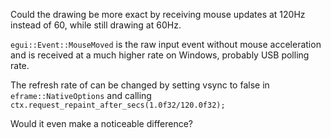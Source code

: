 Could the drawing be more exact by receiving mouse updates at 120Hz instead
of 60, while still drawing at 60Hz.

`egui::Event::MouseMoved` is the raw input event without mouse acceleration and
is received at a much higher rate on Windows, probably USB polling rate.

The refresh rate of can be changed by setting vsync to false in 
`eframe::NativeOptions` and calling 
`ctx.request_repaint_after_secs(1.0f32/120.0f32);`

Would it even make a noticeable difference?